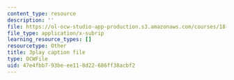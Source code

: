 ```yaml
---
content_type: resource
description: ''
file: https://ol-ocw-studio-app-production.s3.amazonaws.com/courses/18-06sc-linear-algebra-fall-2011/47e4fbb793beee118d22686ff38acbf2_cfn2ZUuWPd0.srt
file_type: application/x-subrip
learning_resource_types: []
resourcetype: Other
title: 3play caption file
type: OCWFile
uid: 47e4fbb7-93be-ee11-8d22-686ff38acbf2
---
```

